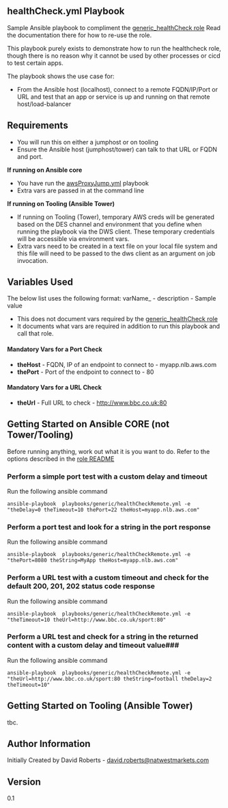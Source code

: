 ## healthCheck.yml Playbook ##

Sample Ansible playbook to compliment the [generic_healthCheck role](../../roles/generic_healthCheck)
Read the documentation there for how to re-use the role.

This playbook purely exists to demonstrate how to run the healthcheck role, though there is no reason why it cannot be used by other processes or cicd to test certain apps.

The playbook shows the use case for:
* From the Ansible host (localhost), connect to a remote FQDN/IP/Port or URL and test that an app or service is up and running on that remote host/load-balancer

Requirements
------------
* You will run this on either a jumphost or on tooling
* Ensure the Ansible host (jumphost/tower) can talk to that URL or FQDN and port.

__If running on Ansible core__
* You have run the [awsProxyJump.yml](../awsProxyJump.yml) playbook
* Extra vars are passed in at the command line

__If running on Tooling (Ansible Tower)__
* If running on Tooling (Tower), temporary AWS creds will be generated based on the DES channel and environment that you define when running the playbook via the DWS client. These temporary credentials will be accessible via environment vars.
* Extra vars need to be created in a text file on your local file system and this file will need to be passed to the dws client as an argument on job invocation.


Variables Used
--------------

The below list uses the following format: varName_ - description - Sample value

* This does not document vars required by the [generic_healthCheck role](../../roles/generic_healthCheck)
* It documents what vars are required in addition to run this playbook and call that role.

#### Mandatory Vars for a Port Check ####

* __theHost__ - FQDN, IP of an endpoint to connect to - myapp.nlb.aws.com
* __thePort__ - Port of the endpoint to connect to - 80


#### Mandatory Vars for a URL Check ####

* __theUrl__ - Full URL to check - http://www.bbc.co.uk:80

## Getting Started on Ansible CORE (not Tower/Tooling)

Before running anything, work out what it is you want to do. Refer to the options described in the [role README](../../roles/generic_healthCheck)

### Perform a simple port test with a custom delay and timeout ###

Run the following ansible command
```
ansible-playbook  playbooks/generic/healthCheckRemote.yml -e "theDelay=0 theTimeout=10 thePort=22 theHost=myapp.nlb.aws.com"
```

### Perform a port test and look for a string in the port response ###

Run the following ansible command
```
ansible-playbook  playbooks/generic/healthCheckRemote.yml -e "thePort=8080 theString=MyApp theHost=myapp.nlb.aws.com"
```

### Perform a URL test with a custom timeout and check for the default 200, 201, 202 status code response ###

Run the following ansible command
```
ansible-playbook  playbooks/generic/healthCheckRemote.yml -e "theTimeout=10 theUrl=http://www.bbc.co.uk/sport:80"
```

### Perform a URL test and check for a string in the returned content with a custom delay and timeout value###

Run the following ansible command
```
ansible-playbook  playbooks/generic/healthCheckRemote.yml -e "theUrl=http://www.bbc.co.uk/sport:80 theString=football theDelay=2 theTimeout=10"
```

## Getting Started on Tooling (Ansible Tower)
tbc.


Author Information
------------------
Initially Created by David Roberts - david.roberts@natwestmarkets.com

Version
------------------
0.1
